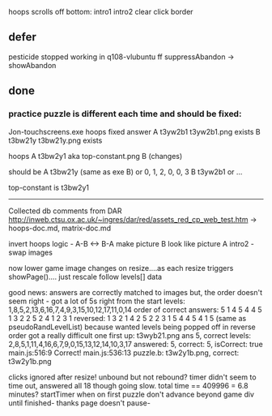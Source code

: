 
hoops
scrolls off bottom: intro1 intro2
clear click border

## defer

pesticide stopped working in q108-vlubuntu ff
suppressAbandon -> showAbandon

## done

### practice puzzle is different each time and should be fixed:

Jon-touchscreens.exe hoops fixed answer 
A t3yw2b1       t3yw2b1.png exists
B t3bw21y       t3bw21y.png exists

hoops
A t3bw2y1        aka top-constant.png
B (changes)

should be
A t3bw21y (same as exe B)   or 0, 1, 2, 0, 0, 3
B t3yw2b1                   or ...

top-constant is t3bw2y1

---

Collected db comments from DAR http://inweb.ctsu.ox.ac.uk/~ingres/dar/red/assets_red_cp_web_test.htm
-> hoops-doc.md, matrix-doc.md

invert hoops logic - A-B <-> B-A
make picture B look like picture A
intro2 - swap images

now lower game image changes on resize....as each resize triggers showPage().... just rescale
follow levels[] data

good news: answers are correctly matched to images
but, the order doesn't seem right - got a lot of 5s right from the start
levels: 1,8,5,2,13,6,16,7,4,9,3,15,10,12,17,11,0,14
order of correct answers: 5 1 4 5 4 4 5 1 3 2 2 5 2 4 1 2 3 1
reversed: 1 3 2 1 4 2 5 2 2 3 1 5 4 4 5 4 1 5 (same as pseudoRandLevelList)
because wanted levels being popped off in reverse order
got a really difficult one first up: t3wyb21.png ans 5, correct
levels: 2,8,5,1,11,4,16,6,7,9,0,15,13,12,14,10,3,17
answered: 5, correct: 5, isCorrect: true main.js:516:9
Correct! main.js:536:13
puzzle.b: t3w2y1b.png, correct: t3w2y1b.png

clicks ignored after resize! unbound but not rebound?
timer didn't seem to time out, answered all 18 though going slow. total time == 409996 = 6.8 minutes? startTimer when on first puzzle
don't advance beyond game div until finished-
thanks page doesn't pause-